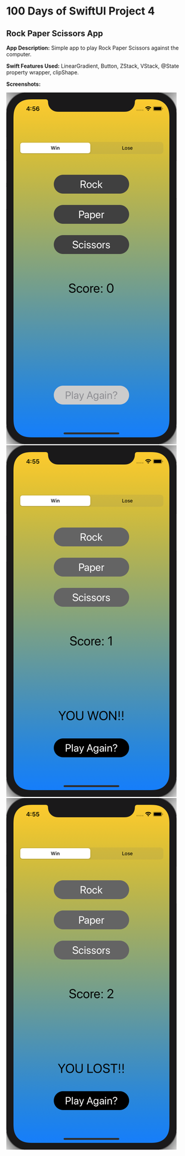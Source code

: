 # 100 Days of SwiftUI Project 4

## Rock Paper Scissors App

**App Description:**  Simple app to play Rock Paper Scissors against the computer.

**Swift Features Used:**
LinearGradient, Button, ZStack, VStack, @State property wrapper, clipShape.

**Screenshots:**

![](./ScreenShots/100D_P4_01.png)![](./ScreenShots/100D_P4_02.png)
![](./ScreenShots/100D_P4_03.png)